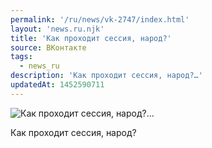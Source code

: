 ```yaml
---
permalink: '/ru/news/vk-2747/index.html'
layout: 'news.ru.njk'
title: 'Как проходит сессия, народ?'
source: ВКонтакте
tags:
  - news_ru
description: 'Как проходит сессия, народ?…'
updatedAt: 1452590711
---
```

![Как проходит сессия, народ?…](https://sun9-28.userapi.com/impf/c630117/v630117097/ea6d/zRVizJ4rsPY.jpg?size=620x620&quality=96&proxy=1&sign=d7f271b5e2680f75727661bd39439fa1&c_uniq_tag=gyljxTJfLfHo8WNmcq-21m9Nc-uSOOJ1OjiP8cTKUtU&type=album)

Как проходит сессия, народ?
